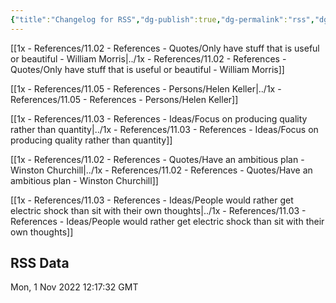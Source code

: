 ```yaml
---
{"title":"Changelog for RSS","dg-publish":true,"dg-permalink":"rss","dg-show-backlinks":false,"permalink":"/rss/","dgHomeLink":true,"dgPassFrontmatter":true,"dgShowBacklinks":false,"dgShowLocalGraph":false,"dgShowInlineTitle":true}
---
```



[[1x - References/11.02 - References - Quotes/Only have stuff that is useful or beautiful - William Morris|../1x - References/11.02 - References - Quotes/Only have stuff that is useful or beautiful - William Morris]]

[[1x - References/11.05 - References - Persons/Helen Keller|../1x - References/11.05 - References - Persons/Helen Keller]]

[[1x - References/11.03 - References - Ideas/Focus on producing quality rather than quantity|../1x - References/11.03 - References - Ideas/Focus on producing quality rather than quantity]]

[[1x - References/11.02 - References - Quotes/Have an ambitious plan - Winston Churchill|../1x - References/11.02 - References - Quotes/Have an ambitious plan - Winston Churchill]]

[[1x - References/11.03 - References - Ideas/People would rather get electric shock than sit with their own thoughts|../1x - References/11.03 - References - Ideas/People would rather get electric shock than sit with their own thoughts]]

## RSS Data
<div class='date'>Mon, 1 Nov 2022 12:17:32 GMT</div>
